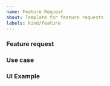 ```yaml
---
name: Feature Request
about: Template for feature requests
labels: kind/feature
---
```


### Feature request

<!-- Please describe the feature request and why you would like to have it -->

### Use case

<!-- Please add a concrete use case to demonstrate how such a feature would add value for the user. If you don't have a use case for your feature, please remove this section (however providing a good use case increases the likelihood to be picked up) -->

### UI Example

<!-- If this is about a new command or command line options, please let us know how you would add it to the "tkn" UI (in the code block below). If this is not applicable for your feature, delete this section. -->
